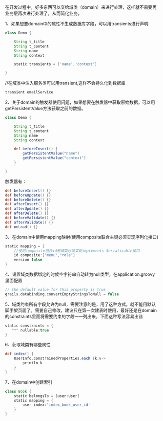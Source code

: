 在开发过程中，好多东西可以交给域类（domain）来进行处理，这样就不需要再业务层再次进行处理了，从而简化业务。

1、如果想要domain中的属性不生成数据库字段，可以用transients进行声明

```groovy
class Demo {

    String t_title
    String t_content
    String name
    String context

    static transients = ['name','context']

}

```

//在域类中注入服务类可以用transient,这样不会持久化到数据库

```groovy
transient emailService
```
2、关于domain的触发器使用问题，如果想要在触发器中获取原始数据，可以用getPersistentValue方法获取之前的数据。

```groovy
class Demo {

    String t_title
    String t_content
    String name
    String context

    def beforeInsert() {
        getPersistentValue("name")
        getPersistentValue("context")
    }

}
```

触发器有：

```groovy
def beforeInsert() {}
def beforeUpdate() {}
def beforeDelete() {}
def afterInsert() {}
def afterUpdate() {}
def afterDelete() {}
def beforeValidate() {}
def afterValidate() {}
def onLoad() {}
```

3、在domain中使用mapping映射(使用composite联合主键必须实现序列化接口)

```groovy
static mapping = {
    //使用composite组合id是域类必须实现implements Serializable接口
    id composite:["menu","role"] 
    version false
}
```

4、设置域类数据绑定的时候空字符串自动转为null类型，在application.groovy里面配置

```groovy
// the default value for this property is true
grails.databinding.convertEmptyStringsToNull = false
```

5、域类约束所有字段允许为null，需要注意的是，用了这种方式，就不能用默认脚手架页面了，需要自己修改，建议只在第一次建表时使用，最好还是在domain 的constraints里面将需要约束的字段一一列出来，下面这种写法容易出错

```groovy
static constraints = {
   "*" nullable:true
}
```

6、获取域类有哪些属性

```groovy
def index() {
    UserInfo.constrainedProperties.each {k,v->
        println k
    }
}
```

7、在domain中创建索引

```groovy
class Book {
    static belongsTo = [user:User]
    static mapping = {
        user index:'index_book_user_id'
    }
}
```
